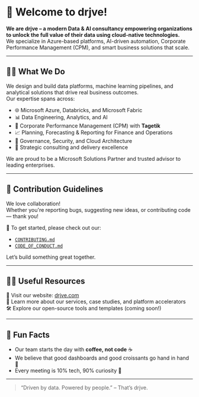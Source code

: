 # 👋 Welcome to drjve!

**We are drjve – a modern Data & AI consultancy empowering organizations to unlock the full value of their data using cloud-native technologies.**  
We specialize in Azure-based platforms, AI-driven automation, Corporate Performance Management (CPM), and smart business solutions that scale.

---

## 🙋‍♀️ What We Do

We design and build data platforms, machine learning pipelines, and analytical solutions that drive real business outcomes.  
Our expertise spans across:

- 🌐 Microsoft Azure, Databricks, and Microsoft Fabric  
- 📊 Data Engineering, Analytics, and AI  
- 🧾 Corporate Performance Management (CPM) with **Tagetik**  
- 📈 Planning, Forecasting & Reporting for Finance and Operations  
- 🔐 Governance, Security, and Cloud Architecture  
- 🤝 Strategic consulting and delivery excellence  

We are proud to be a Microsoft Solutions Partner and trusted advisor to leading enterprises.

---

## 🌈 Contribution Guidelines

We love collaboration!  
Whether you're reporting bugs, suggesting new ideas, or contributing code — thank you!

📌 To get started, please check out our:
- [`CONTRIBUTING.md`](https://github.com/drjve/.github/blob/main/CONTRIBUTING.md)  
- [`CODE_OF_CONDUCT.md`](https://github.com/drjve/.github/blob/main/CODE_OF_CONDUCT.md)

Let’s build something great together.

---

## 👩‍💻 Useful Resources

📘 Visit our website: [drjve.com](https://www.drjve.com)  
📄 Learn more about our services, case studies, and platform accelerators  
🛠️ Explore our open-source tools and templates (coming soon!)

---

## 🍿 Fun Facts

- Our team starts the day with **coffee, not code** ☕  
- We believe that good dashboards and good croissants go hand in hand 🥐  
- Every meeting is 10% tech, 90% curiosity 🧠

---

> “Driven by data. Powered by people.” – That’s drjve.
